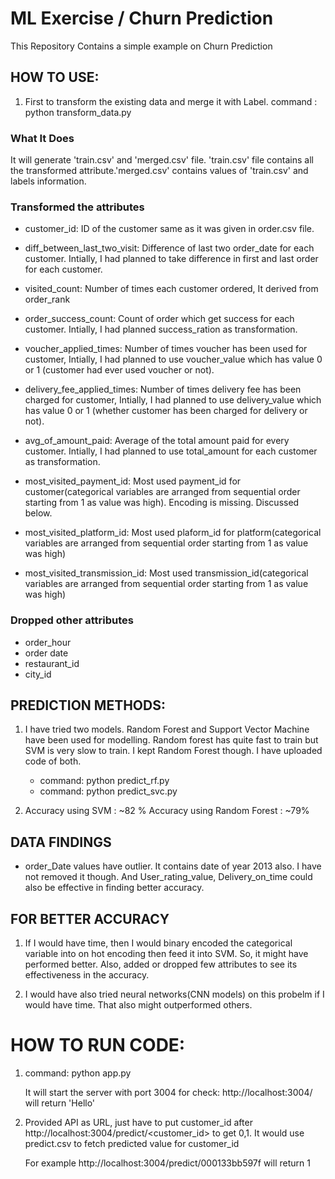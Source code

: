 # ML Exercise / Churn Prediction

This Repository Contains a simple example on Churn Prediction

## HOW TO USE:

1. First to transform the existing data and merge it with Label.
command :   python transform_data.py	 

### What It Does

It will generate 'train.csv' and 'merged.csv' file. 'train.csv' file contains  all the transformed attribute.'merged.csv' contains values of 'train.csv' and labels information.

### Transformed the attributes

- customer_id: ID of the customer same as it was given in order.csv file.

- diff_between_last_two_visit: Difference of last two order_date for each customer. Intially, I had planned to take 
difference in first and last order for each customer.

- visited_count:  Number of times each customer ordered, It derived from order_rank

- order_success_count: Count of order which get success for each customer. Intially, I had planned success_ration as transformation.

- voucher_applied_times: Number of times voucher has been used for customer, Intially, I had planned to use voucher_value which has value 0 or 1 (customer had ever used voucher or not).

- delivery_fee_applied_times: Number of times delivery fee has been charged for customer, Intially, I had planned to use delivery_value which has value 0 or 1 (whether customer has been charged for delivery or not).

- avg_of_amount_paid: Average of the total amount paid for every customer. Intially, I had planned to use total_amount for each customer as transformation.

- most_visited_payment_id: Most used payment_id for customer(categorical variables are arranged from sequential order starting from 1 as value was high). Encoding is missing. Discussed below.

- most_visited_platform_id:  Most used plaform_id for platform(categorical variables are arranged from sequential order starting from 1 as value was high)

- most_visited_transmission_id: Most used transmission_id(categorical variables are arranged from sequential order starting from 1 as value was high)

### Dropped other attributes

- order_hour
- order date
- restaurant_id
- city_id

## PREDICTION METHODS:

1. I have tried two models. Random Forest and Support Vector Machine have been used for modelling. 
Random forest has quite fast to train but SVM is very slow to train. I kept Random Forest though. I have uploaded code of both.
   - command: python predict_rf.py
   - command: python predict_svc.py

2. Accuracy using SVM : ~82 %
   Accuracy using Random Forest : ~79%


## DATA FINDINGS

- order_Date values have outlier. It contains date of year 2013 also. I have not removed it though. 
And User_rating_value, Delivery_on_time could also be effective in finding better accuracy.
  

## FOR BETTER ACCURACY

1. If I would have time, then I would binary encoded the categorical variable into on hot encoding then feed it into SVM. So, it might have performed better. Also, added or dropped few attributes to see its effectiveness in the accuracy.

2. I would have also tried neural networks(CNN models) on this probelm if I would have time. That also might outperformed others.


# HOW TO RUN CODE:

1. command: python app.py

   It will start the server with port 3004
   for check: http://localhost:3004/ will return 'Hello'

2. Provided API as URL, just have to put customer_id after http://localhost:3004/predict/<customer_id> to get 0,1. It would   use predict.csv to fetch predicted value for customer_id

   For example http://localhost:3004/predict/000133bb597f will return 1

